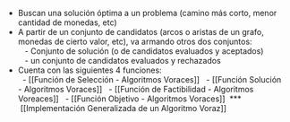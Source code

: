 - Buscan una solución óptima a un problema (camino más corto, menor cantidad de monedas, etc)  
- A partir de un conjunto de candidatos (arcos o aristas de un grafo, monedas de cierto valor, etc), va armando otros dos conjuntos:  
   - Conjunto de solución (o de candidatos evaluados y aceptados)  
   - un conjunto de candidatos evaluados y rechazados  
- Cuenta con las siguientes 4 funciones:  
  - [[Función de Selección - Algoritmos Voraces]]
  - [[Función Solución - Algoritmos Voraces]]
  - [[Función de Factibilidad - Algoritmos Voreaces]]
  - [[Función Objetivo - Algoritmos Voraces]]
 ***
 [[Implementación Generalizada de un Algoritmo Voraz]]